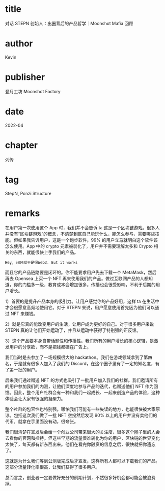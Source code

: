# title
对话 STEPN 创始人：出圈背后的产品哲学｜Moonshot Mafia 回顾

# author
Kevin

# publisher
登月工坊 Moonshot Factory

# date
2022-04

# chapter
列传

# tag
StepN, Ponzi Structure

# remarks
在用户第一次使用这个 App 时，我们并不会告诉 ta 这是一个区块链游戏。很多人并没有“区块链游戏”的概念，不清楚到底自己能玩什么，能怎么参与，需要哪些技能。但如果我告诉用户，这是一个跑步软件，99% 的用户立马就明白这个软件该怎么使用。App 中的 crypto 元素被弱化了，用户并不需要理解太多和 Crypto 相关的东西，就能很快上手我们的产品。

`Hey, 闭环就不是很Web3. But it works`

而且它的产品链路要是闭环的。你不能要求用户先去下载一个 MetaMask，然后再去 Opensea 上买一个 NFT 再来使用我们的产品。做过互联网产品的人都知道，你的门槛多一级，教育成本会增加很多，传播也会很受影响，不利于后期的用户增长。


1）首要的是提升产品本身的吸引力。让用户感觉你的产品好用，这样 ta 在生活中才会很愿意高频地使用它。对于 STEPN 来说，用户愿意使用首先因为他们可以通过 NFT 来赚钱。

 

2）就是它真的能改变用户的生活，让用户成为更好的自己。对于很多用户来说 STEPN 真的让他们开始运动了，并且从运动中获得了特别强的正反馈。

 

3）这个产品要本身自带话题性和传播性。我们所有的用户增长的核心逻辑，是激发用户的分享欲，而不是把钱都砸在广告上。


我们当时是去参加了一场规模很大的 hackathon。我们在游戏领域拿到了第四名，于是就有很多人加入了我们的 Discord，在这个圈子里有了一定的知名度，有了第一批的用户。



后来我们通过赠送 NFT 的方式也吸引了一批用户加入我们的社群。我们邀请所有的用户参加我们的内测，让他们深度地参与产品的迭代，也赠送他们 NFT 作为回馈。因此，整个用户社群会有一种和我们一起成长、一起来创造产品的体验，这种体验会让大家有很强的凝聚力。



整个社群的包容性也特别强，哪怕我们可能有一些失误的地方，也能很快被大家原谅。包括这次我们做了一批 NFT 空投然后发现 90% 以上的用户并没有卖他们的代币，就拿在手里面没有动，很夸张。

我们很清楚在宣发后会给一个创业公司带来很大的关注度，很多这个圈子里的人会去看你的官网和推特。但这些早期的流量很难转化为你的用户，区块链的世界变化太快了，每天都有新东西出来。他们在看完你融资的信息之后，很快就把你遗忘了。



这就是为什么我们等到公测版完成后才宣发，这样所有人都可以下载我们的产品。这部分流量转化率很高，让我们获得了很多用户。



总而言之，创业者一定要做好充分的前期计划，不然很多好机会都可能会被浪费掉。
